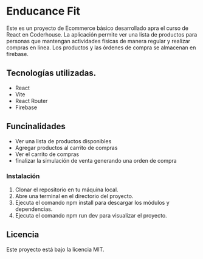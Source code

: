 # Enducance Fit

Este es un proyecto de Ecommerce básico desarrollado apra el curso de React en Coderhouse. La aplicación permite ver una lista de productos para personas que mantengan actividades físicas de manera regular y realizar compras en linea. Los productos y las órdenes de compra se almacenan en firebase.

## Tecnologías utilizadas.

- React
- Vite
- React Router
- Firebase

## Funcinalidades

- Ver una lista de productos disponibles
- Agregar productos al carrito de compras
- Ver el carrito de compras
- finalizar la simulación de venta generando una orden de compra

### Instalación

1. Clonar el repositorio en tu máquina local.
2. Abre una terminal en el directorio del proyecto.
3. Ejecuta el comando npm install para descargar los módulos y dependencias.
4. Ejecuta el comando npm run dev para visualizar el proyecto.

## Licencia

Este proyecto está bajo la licencia MIT.